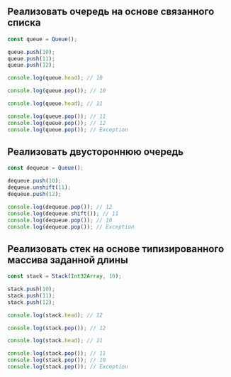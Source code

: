 ## Реализовать очередь на основе связанного списка

```js
const queue = Queue();

queue.push(10);
queue.push(11);
queue.push(12);

console.log(queue.head); // 10

console.log(queue.pop()); // 10

console.log(queue.head); // 11

console.log(queue.pop()); // 11
console.log(queue.pop()); // 12
console.log(queue.pop()); // Exception
```

## Реализовать двустороннюю очередь

```js
const dequeue = Queue();

dequeue.push(10);
dequeue.unshift(11);
dequeue.push(12);

console.log(dequeue.pop()); // 12
console.log(dequeue.shift()); // 11
console.log(dequeue.pop()); // 10
console.log(dequeue.pop()); // Exception
```

## Реализовать стек на основе типизированного массива заданной длины

```js
const stack = Stack(Int32Array, 10);

stack.push(10);
stack.push(11);
stack.push(12);

console.log(stack.head); // 12

console.log(stack.pop()); // 12

console.log(stack.head); // 11

console.log(stack.pop()); // 11
console.log(stack.pop()); // 10
console.log(stack.pop()); // Exception
```
